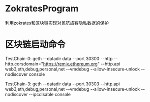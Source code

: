 # ZokratesProgram
利用zokrates和区块链实现对民航旅客隐私数据的保护
# 区块链启动命令
TestChain-0: geth --datadir data --port 30300 --http --http.corsdomain="https://remix.ethereum.org" --http.api web3,eth,debug,personal,net --vmdebug --allow-insecure-unlock --nodiscover console

TestChain-3: geth --datadir data --port 30303 --http.api web3,eth,debug,personal,net --vmdebug --allow-insecure-unlock --nodiscover --ipcdisable console
